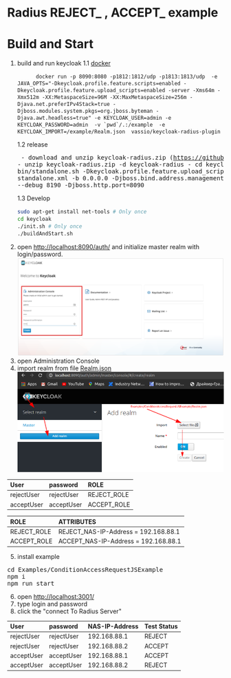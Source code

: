 # Radius REJECT_ , ACCEPT_ example

# Build and Start
1. build and run keycloak
    1.1 [docker](../../docker)
    ```
          docker run -p 8090:8080 -p1812:1812/udp -p1813:1813/udp  -e JAVA_OPTS="-Dkeycloak.profile.feature.scripts=enabled -Dkeycloak.profile.feature.upload_scripts=enabled -server -Xms64m -Xmx512m -XX:MetaspaceSize=96M -XX:MaxMetaspaceSize=256m -Djava.net.preferIPv4Stack=true -Djboss.modules.system.pkgs=org.jboss.byteman -Djava.awt.headless=true" -e KEYCLOAK_USER=admin -e KEYCLOAK_PASSWORD=admin  -v `pwd`/.:/example  -e KEYCLOAK_IMPORT=/example/Realm.json  vassio/keycloak-radius-plugin
    ```
    1.2 release
        <pre>
        - download and unzip keycloak-radius.zip (https://github.com/vzakharchenko/keycloak-radius-plugin/releases)
        - unzip keycloak-radius.zip -d keycloak-radius
        - cd keycloak-radius
        - sh bin/standalone.sh   -Dkeycloak.profile.feature.upload_scripts=enabled  -c standalone.xml -b 0.0.0.0 -Djboss.bind.address.management=0.0.0.0 --debug 8190 -Djboss.http.port=8090
        </pre>
    1.3 Develop
    ```sh
    sudo apt-get install net-tools # Only once
    cd keycloak
    ./init.sh # Only once
    ./buildAndStart.sh
    ```
2. open [http://localhost:8090/auth/]() and initialize master realm with login/password. ![initRealm](../../docs/initRealm.png)
3. open Administration Console
4. import realm from file [Realm.json](Realm.json) ![importRealm](../../docs/ImportRealm3.png)

|     User    |     password    |      ROLE        |
|:------------|:----------------|:-----------------|
| rejectUser  | rejectUser      | REJECT_ROLE      |
| acceptUser  | acceptUser      | ACCEPT_ROLE      |

|     ROLE     |               ATTRIBUTES                    |
|:-------------|:--------------------------------------------|
| REJECT_ROLE  | REJECT_NAS-IP-Address = 192.168.88.1        |
| ACCEPT_ROLE  | ACCEPT_NAS-IP-Address = 192.168.88.1        |

5. install example
<pre>
cd Examples/ConditionAccessRequestJSExample
npm i
npm run start
</pre>
6. open [http://localhost:3001/](http://localhost:3001/)
7. type login and password
8. click the "connect To Radius Server"

|     User    |     password    |   NAS-IP-Address      | Test Status |
|:------------|:----------------|:----------------------|:------------|
| rejectUser  | rejectUser      | 192.168.88.1          | REJECT      |
| rejectUser  | rejectUser      | 192.168.88.2          | ACCEPT      |
| acceptUser  | acceptUser      | 192.168.88.1          | ACCEPT      |
| acceptUser  | acceptUser      | 192.168.88.2          | REJECT      |



